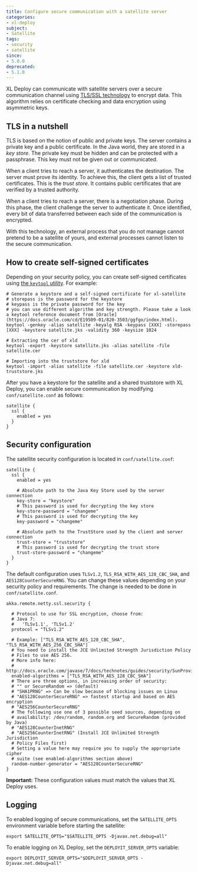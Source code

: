 ```yaml
---
title: Configure secure communication with a satellite server
categories:
- xl-deploy
subject:
- Satellite
tags:
- security
- satellite
since:
- 5.0.0
deprecated:
- 5.1.0
---
```


XL Deploy can communicate with satellite servers over a secure communication channel using [TLS/SSL technology](http://en.wikipedia.org/wiki/Transport_Layer_Security) to encrypt data. This algorithm relies on certificate checking and data encryption using asymmetric keys.

## TLS in a nutshell

TLS is based on the notion of public and private keys. The server contains a private key and a public certificate. In the Java world, they are stored in a *key store*. The private key must be hidden and can be protected with a passphrase. This key must not be given out or communicated. 

When a client tries to reach a server, it authenticates the destination. The server must prove its identity. To achieve this, the client gets a list of trusted certificates. This is the *trust store*. It contains public certificates that are verified by a trusted authority.

When a client tries to reach a server, there is a negotiation phase. During this phase, the client challenge the server to authenticate it. Once identified, every bit of data transferred between each side of the communication is encrypted.

With this technology, an external process that you do not manage cannot pretend to be a satellite of yours, and external processes cannot listen to the secure communication.

## How to create self-signed certificates
  
Depending on your security policy, you can create self-signed certificates using [the `keytool` utility](http://docs.oracle.com/javase/7/docs/technotes/tools/windows/keytool.html). For example:
   
    # Generate a keystore and a self-signed certificate for xl-satellite
    # storepass is the password for the keystore
    # keypass is the private password for the key
    # you can use different algorithm and key strength. Please take a look a keytool reference document from [Oracle](https://docs.oracle.com/cd/E19509-01/820-3503/ggfgo/index.html).
    keytool -genkey -alias satellite -keyalg RSA -keypass [XXX] -storepass [XXX] -keystore satellite.jks -validity 360 -keysize 1024
   
    # Extracting the cer of xld
    keytool -export -keystore satellite.jks -alias satellite -file satellite.cer
    
    # Importing into the truststore for xld
    keytool -import -alias satellite -file satellite.cer -keystore xld-truststore.jks

After you have a keystore for the satellite and a shared truststore with XL Deploy, you can enable secure communication by modifying `conf/satellite.conf` as follows:
 
    satellite {
      ssl {
        enabled = yes
      }
    }

## Security configuration

The satellite security configuration is located in `conf/satellite.conf`:

    satellite {
      ssl {
        enabled = yes

        # Absolute path to the Java Key Store used by the server connection
        key-store = "keystore"
        # This password is used for decrypting the key store
        key-store-password = "changeme"
        # This password is used for decrypting the key
        key-password = "changeme"
        
        # Absolute path to the TrustStore used by the client and server connection
        trust-store = "truststore"
        # This password is used for decrypting the trust store
        trust-store-password = "changeme"
      }
    }
    
The default configuration uses `TLSv1.2`, `TLS_RSA_WITH_AES_128_CBC_SHA`, and `AES128CounterSecureRNG`. You can change these values depending on your security policy and requirements. The change is needed to be done in `conf/satellite.conf`.

    akka.remote.netty.ssl.security {

      # Protocol to use for SSL encryption, choose from:
      # Java 7:
      #   'TLSv1.1', 'TLSv1.2'
      protocol = "TLSv1.2"
  
      # Example: ["TLS_RSA_WITH_AES_128_CBC_SHA", "TLS_RSA_WITH_AES_256_CBC_SHA"]
      # You need to install the JCE Unlimited Strength Jurisdiction Policy
      # Files to use AES 256.
      # More info here:
      # http://docs.oracle.com/javase/7/docs/technotes/guides/security/SunProviders.html#SunJCEP
      enabled-algorithms = ["TLS_RSA_WITH_AES_128_CBC_SHA"]
      # There are three options, in increasing order of security:
      # "" or SecureRandom => (default)
      # "SHA1PRNG" => Can be slow because of blocking issues on Linux
      # "AES128CounterSecureRNG" => fastest startup and based on AES encryption
      # "AES256CounterSecureRNG"
      # The following use one of 3 possible seed sources, depending on
      # availability: /dev/random, random.org and SecureRandom (provided by Java)
      # "AES128CounterInetRNG"
      # "AES256CounterInetRNG" (Install JCE Unlimited Strength Jurisdiction
      # Policy Files first)
      # Setting a value here may require you to supply the appropriate cipher
      # suite (see enabled-algorithms section above)
      random-number-generator = "AES128CounterSecureRNG"
    }

**Important:** These configuration values must match the values that XL Deploy uses.

## Logging

To enabled logging of secure communications, set the `SATELLITE_OPTS` environment variable before starting the satellite:

    export SATELLITE_OPTS="$SATELLITE_OPTS -Djavax.net.debug=all"

To enable logging on XL Deploy, set the `DEPLOYIT_SERVER_OPTS` variable:

    export DEPLOYIT_SERVER_OPTS="$DEPLOYIT_SERVER_OPTS -Djavax.net.debug=all"

